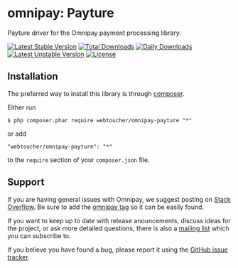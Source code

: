 # omnipay: Payture
Payture driver for the Omnipay payment processing library.

[![Latest Stable Version](https://poser.pugx.org/webtoucher/omnipay-payture/v/stable)](https://packagist.org/packages/webtoucher/omnipay-payture)
[![Total Downloads](https://poser.pugx.org/webtoucher/omnipay-payture/downloads)](https://packagist.org/packages/webtoucher/omnipay-payture)
[![Daily Downloads](https://poser.pugx.org/webtoucher/omnipay-payture/d/daily)](https://packagist.org/packages/webtoucher/omnipay-payture)
[![Latest Unstable Version](https://poser.pugx.org/webtoucher/omnipay-payture/v/unstable)](https://packagist.org/packages/webtoucher/omnipay-payture)
[![License](https://poser.pugx.org/webtoucher/omnipay-payture/license)](https://packagist.org/packages/webtoucher/omnipay-payture)

## Installation

The preferred way to install this library is through [composer](http://getcomposer.org/download/).

Either run

```
$ php composer.phar require webtoucher/omnipay-payture "*"
```

or add

```
"webtoucher/omnipay-payture": "*"
```

to the ```require``` section of your `composer.json` file.

## Support

If you are having general issues with Omnipay, we suggest posting on
[Stack Overflow](http://stackoverflow.com/). Be sure to add the
[omnipay tag](http://stackoverflow.com/questions/tagged/omnipay) so it can be easily found.

If you want to keep up to date with release anouncements, discuss ideas for the project,
or ask more detailed questions, there is also a [mailing list](https://groups.google.com/forum/#!forum/omnipay) which
you can subscribe to.

If you believe you have found a bug, please report it using the [GitHub issue tracker](https://github.com/webtoucher/omnipay-payture/issues).
